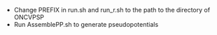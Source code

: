 * Change PREFIX in run.sh and run_r.sh to the path to the directory of ONCVPSP
* Run AssemblePP.sh to generate pseudopotentials
